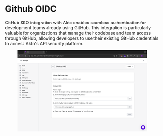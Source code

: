 # Github OIDC

GitHub SSO integration with Akto enables seamless authentication for development teams already using GitHub. This integration is particularly valuable for organizations that manage their codebase and team access through GitHub, allowing developers to use their existing GitHub credentials to access Akto's API security platform.

<figure><img src="../../.gitbook/assets/image (1) (1) (1) (1) (1) (1) (1) (1).png" alt=""><figcaption></figcaption></figure>
